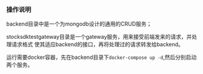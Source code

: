 ### 操作说明

backend目录中是一个为mongodb设计的通用的CRUD服务；

stocksdktestgateway目录是一个gateway服务，用来接受前端发来的请求，并处理请求格式 使其适应backend的接口，再将处理过的请求转发给backend。

运行需要docker容器，先在backend目录下`docker-compose up -d`,然后分别启动两个服务。
